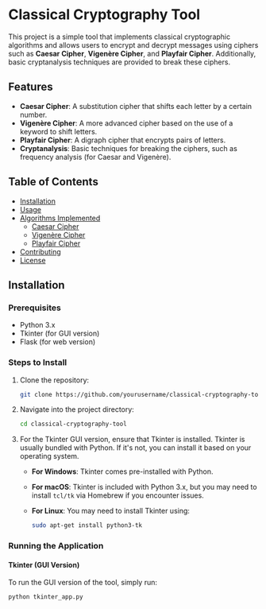 # Classical Cryptography Tool

This project is a simple tool that implements classical cryptographic algorithms and allows users to encrypt and decrypt messages using ciphers such as **Caesar Cipher**, **Vigenère Cipher**, and **Playfair Cipher**. Additionally, basic cryptanalysis techniques are provided to break these ciphers.

## Features

- **Caesar Cipher**: A substitution cipher that shifts each letter by a certain number.
- **Vigenère Cipher**: A more advanced cipher based on the use of a keyword to shift letters.
- **Playfair Cipher**: A digraph cipher that encrypts pairs of letters.
- **Cryptanalysis**: Basic techniques for breaking the ciphers, such as frequency analysis (for Caesar and Vigenère).

## Table of Contents

- [Installation](#installation)
- [Usage](#usage)
- [Algorithms Implemented](#algorithms-implemented)
  - [Caesar Cipher](#caesar-cipher)
  - [Vigenère Cipher](#vigenère-cipher)
  - [Playfair Cipher](#playfair-cipher)
- [Contributing](#contributing)
- [License](#license)

## Installation

### Prerequisites

- Python 3.x
- Tkinter (for GUI version)
- Flask (for web version)

### Steps to Install

1. Clone the repository:

    ```bash
    git clone https://github.com/yourusername/classical-cryptography-tool.git
    ```

2. Navigate into the project directory:

    ```bash
    cd classical-cryptography-tool
    ```


    

4. For the Tkinter GUI version, ensure that Tkinter is installed. Tkinter is usually bundled with Python. If it's not, you can install it based on your operating system.

    - **For Windows**: Tkinter comes pre-installed with Python.
    - **For macOS**: Tkinter is included with Python 3.x, but you may need to install `tcl/tk` via Homebrew if you encounter issues.
    - **For Linux**: You may need to install Tkinter using:

      ```bash
      sudo apt-get install python3-tk
      ```

### Running the Application

#### Tkinter (GUI Version)

To run the GUI version of the tool, simply run:

```bash
python tkinter_app.py


